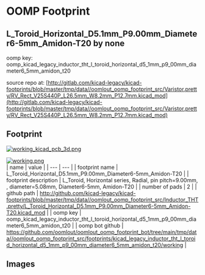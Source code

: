 # OOMP Footprint  
## L_Toroid_Horizontal_D5.1mm_P9.00mm_Diameter6-5mm_Amidon-T20  by none  
  
oomp key: oomp_kicad_legacy_inductor_tht_l_toroid_horizontal_d5_1mm_p9_00mm_diameter6_5mm_amidon_t20  
  
source repo at: [http://gitlab.com/kicad-legacy/kicad-footprints/blob/master/tmp/data//oomlout_oomp_footprint_src/Varistor.pretty/RV_Rect_V25S440P_L26.5mm_W8.2mm_P12.7mm.kicad_mod](http://gitlab.com/kicad-legacy/kicad-footprints/blob/master/tmp/data//oomlout_oomp_footprint_src/Varistor.pretty/RV_Rect_V25S440P_L26.5mm_W8.2mm_P12.7mm.kicad_mod)  
## Footprint  
  
[![working_kicad_pcb_3d.png](working_kicad_pcb_3d_600.png)](working_kicad_pcb_3d.png)  
  
[![working.png](working_600.png)](working.png)  
| name | value | 
| --- | --- | 
| footprint name | L_Toroid_Horizontal_D5.1mm_P9.00mm_Diameter6-5mm_Amidon-T20 | 
| footprint description | L_Toroid, Horizontal series, Radial, pin pitch=9.00mm, , diameter=5.08mm, Diameter6-5mm, Amidon-T20 | 
| number of pads | 2 | 
| github path | http://github.com/kicad-legacy/kicad-footprints/blob/master/tmp/data//oomlout_oomp_footprint_src/Inductor_THT.pretty/L_Toroid_Horizontal_D5.1mm_P9.00mm_Diameter6-5mm_Amidon-T20.kicad_mod | 
| oomp key | oomp_kicad_legacy_inductor_tht_l_toroid_horizontal_d5_1mm_p9_00mm_diameter6_5mm_amidon_t20 | 
| oomp bot github | https://github.com/oomlout/oomlout_oomp_footprint_bot/tree/main/tmp/data//oomlout_oomp_footprint_src/footprints/kicad_legacy_inductor_tht_l_toroid_horizontal_d5_1mm_p9_00mm_diameter6_5mm_amidon_t20/working | 
## Images  
